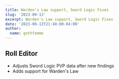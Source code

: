 ```yaml
---
title: Warden's Law support, Sword Logic Fixes
slug: '2023-09-13'
excerpt: Warden's Law support, Sword Logic Fixes
date: '2023-09-13T21:48:00-04:00'
author:
  name: gothfemme
---
```


## Roll Editor

- Adjusts Sword Logic PVP data after new findings
- Adds support for Warden's Law